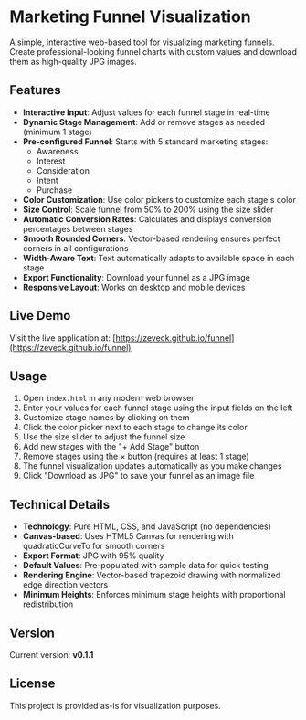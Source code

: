 # Marketing Funnel Visualization

A simple, interactive web-based tool for visualizing marketing funnels. Create professional-looking funnel charts with custom values and download them as high-quality JPG images.

## Features

- **Interactive Input**: Adjust values for each funnel stage in real-time
- **Dynamic Stage Management**: Add or remove stages as needed (minimum 1 stage)
- **Pre-configured Funnel**: Starts with 5 standard marketing stages:
  - Awareness
  - Interest
  - Consideration
  - Intent
  - Purchase
- **Color Customization**: Use color pickers to customize each stage's color
- **Size Control**: Scale funnel from 50% to 200% using the size slider
- **Automatic Conversion Rates**: Calculates and displays conversion percentages between stages
- **Smooth Rounded Corners**: Vector-based rendering ensures perfect corners in all configurations
- **Width-Aware Text**: Text automatically adapts to available space in each stage
- **Export Functionality**: Download your funnel as a JPG image
- **Responsive Layout**: Works on desktop and mobile devices

## Live Demo

Visit the live application at: [https://zeveck.github.io/funnel](https://zeveck.github.io/funnel)

## Usage

1. Open `index.html` in any modern web browser
2. Enter your values for each funnel stage using the input fields on the left
3. Customize stage names by clicking on them
4. Click the color picker next to each stage to change its color
5. Use the size slider to adjust the funnel size
6. Add new stages with the "+ Add Stage" button
7. Remove stages using the × button (requires at least 1 stage)
8. The funnel visualization updates automatically as you make changes
9. Click "Download as JPG" to save your funnel as an image file

## Technical Details

- **Technology**: Pure HTML, CSS, and JavaScript (no dependencies)
- **Canvas-based**: Uses HTML5 Canvas for rendering with quadraticCurveTo for smooth corners
- **Export Format**: JPG with 95% quality
- **Default Values**: Pre-populated with sample data for quick testing
- **Rendering Engine**: Vector-based trapezoid drawing with normalized edge direction vectors
- **Minimum Heights**: Enforces minimum stage heights with proportional redistribution

## Version

Current version: **v0.1.1**

## License

This project is provided as-is for visualization purposes.
